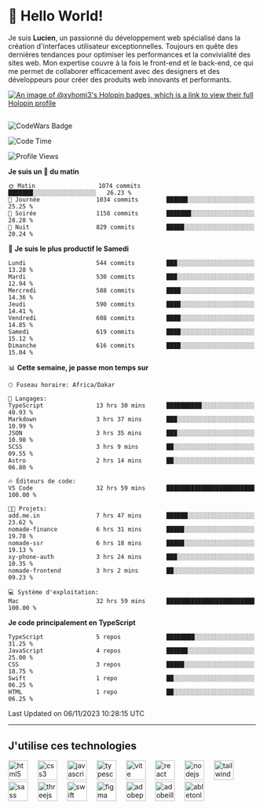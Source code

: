 # 👋 Hello World!

Je suis **Lucien**, un passionné du développement web spécialisé dans la création d'interfaces utilisateur exceptionnelles. Toujours en quête des dernières tendances pour optimiser les performances et la convivialité des sites web. Mon expertise couvre à la fois le front-end et le back-end, ce qui me permet de collaborer efficacement avec des designers et des développeurs pour créer des produits web innovants et performants.

[![An image of @xyhomi3's Holopin badges, which is a link to view their full Holopin profile](https://holopin.me/xyhomi3)](https://holopin.io/@xyhomi3)

##

![CodeWars Badge](https://www.codewars.com/users/xyhomi3/badges/small)

<!--START_SECTION:waka-->
![Code Time](http://img.shields.io/badge/Code%20Time-198%20hrs%2040%20mins-blue)

![Profile Views](http://img.shields.io/badge/Vues%20du%20profil-18-blue)

**Je suis un 🐤 du matin** 

```text
🌞 Matin                  1074 commits        ███████░░░░░░░░░░░░░░░░░░   26.23 % 
🌆 Journée                1034 commits        ██████░░░░░░░░░░░░░░░░░░░   25.25 % 
🌃 Soirée                 1158 commits        ███████░░░░░░░░░░░░░░░░░░   28.28 % 
🌙 Nuit                   829 commits         █████░░░░░░░░░░░░░░░░░░░░   20.24 % 
```
📅 **Je suis le plus productif le Samedi** 

```text
Lundi                    544 commits         ███░░░░░░░░░░░░░░░░░░░░░░   13.28 % 
Mardi                    530 commits         ███░░░░░░░░░░░░░░░░░░░░░░   12.94 % 
Mercredi                 588 commits         ████░░░░░░░░░░░░░░░░░░░░░   14.36 % 
Jeudi                    590 commits         ████░░░░░░░░░░░░░░░░░░░░░   14.41 % 
Vendredi                 608 commits         ████░░░░░░░░░░░░░░░░░░░░░   14.85 % 
Samedi                   619 commits         ████░░░░░░░░░░░░░░░░░░░░░   15.12 % 
Dimanche                 616 commits         ████░░░░░░░░░░░░░░░░░░░░░   15.04 % 
```


📊 **Cette semaine, je passe mon temps sur** 

```text
🕑︎ Fuseau horaire: Africa/Dakar

💬 Langages: 
TypeScript               13 hrs 30 mins      ██████████░░░░░░░░░░░░░░░   40.93 % 
Markdown                 3 hrs 37 mins       ███░░░░░░░░░░░░░░░░░░░░░░   10.99 % 
JSON                     3 hrs 35 mins       ███░░░░░░░░░░░░░░░░░░░░░░   10.90 % 
SCSS                     3 hrs 9 mins        ██░░░░░░░░░░░░░░░░░░░░░░░   09.55 % 
Astro                    2 hrs 14 mins       ██░░░░░░░░░░░░░░░░░░░░░░░   06.80 % 

🔥 Éditeurs de code: 
VS Code                  32 hrs 59 mins      █████████████████████████   100.00 % 

🐱‍💻 Projets: 
add.me.in                7 hrs 47 mins       ██████░░░░░░░░░░░░░░░░░░░   23.62 % 
nomade-finance           6 hrs 31 mins       █████░░░░░░░░░░░░░░░░░░░░   19.78 % 
nomade-ssr               6 hrs 18 mins       █████░░░░░░░░░░░░░░░░░░░░   19.13 % 
xy-phone-auth            3 hrs 24 mins       ███░░░░░░░░░░░░░░░░░░░░░░   10.35 % 
nomade-frontend          3 hrs 2 mins        ██░░░░░░░░░░░░░░░░░░░░░░░   09.23 % 

💻 Système d'exploitation: 
Mac                      32 hrs 59 mins      █████████████████████████   100.00 % 
```

**Je code principalement en TypeScript** 

```text
TypeScript               5 repos             ████████░░░░░░░░░░░░░░░░░   31.25 % 
JavaScript               4 repos             ██████░░░░░░░░░░░░░░░░░░░   25.00 % 
CSS                      3 repos             █████░░░░░░░░░░░░░░░░░░░░   18.75 % 
Swift                    1 repo              ██░░░░░░░░░░░░░░░░░░░░░░░   06.25 % 
HTML                     1 repo              ██░░░░░░░░░░░░░░░░░░░░░░░   06.25 % 
```




 Last Updated on 06/11/2023 10:28:15 UTC
<!--END_SECTION:waka-->
---

## J'utilise ces technologies

<div align="left">
  <img src="https://skillicons.dev/icons?i=html" height="40" alt="html5 logo"  />
  <img width="12" />
  <img src="https://skillicons.dev/icons?i=css" height="40" alt="css3 logo"  />
  <img width="12" />
  <img src="https://skillicons.dev/icons?i=js" height="40" alt="javascript logo"  />
  <img width="12" />
  <img src="https://skillicons.dev/icons?i=ts" height="40" alt="typescript logo"  />
  <img width="12" />
  <img src="https://skillicons.dev/icons?i=vite" height="40" alt="vite logo"  />
  <img width="12" />
  <img src="https://skillicons.dev/icons?i=react" height="40" alt="react logo"  />
  <img width="12" />
  <img src="https://cdn.jsdelivr.net/gh/devicons/devicon/icons/nodejs/nodejs-original.svg" height="40" alt="nodejs logo"  />
  <img width="12" />
  <img src="https://skillicons.dev/icons?i=tailwind" height="40" alt="tailwindcss logo"  />
  <img width="12" />
  <img src="https://skillicons.dev/icons?i=sass" height="40" alt="sass logo"  />
  <img width="12" />
  <img src="https://skillicons.dev/icons?i=threejs" height="40" alt="threejs logo"  />
  <img width="12" />
  <img src="https://skillicons.dev/icons?i=swift" height="40" alt="swift logo"  />
  <img width="12" />
  <img src="https://skillicons.dev/icons?i=figma" height="40" alt="figma logo"  />
  <img width="12" />
  <img src="https://skillicons.dev/icons?i=ps" height="40" alt="adobephotoshop logo"  />
  <img width="12" />
  <img src="https://skillicons.dev/icons?i=ai" height="40" alt="adobeillustrator logo"  />
  <img width="12" />
  <img src="https://skillicons.dev/icons?i=ableton" height="40" alt="abletonlive logo"  />
</div>



